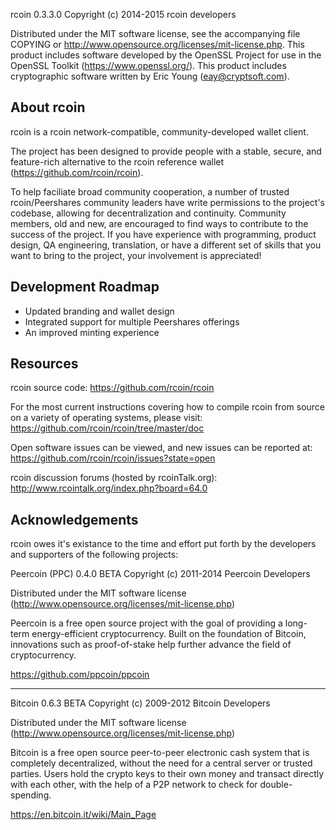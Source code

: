 rcoin 0.3.3.0
Copyright (c) 2014-2015 rcoin developers

Distributed under the MIT software license, see the accompanying
file COPYING or http://www.opensource.org/licenses/mit-license.php.
This product includes software developed by the OpenSSL Project for use in
the OpenSSL Toolkit (https://www.openssl.org/).  This product includes
cryptographic software written by Eric Young (eay@cryptsoft.com).


About rcoin
---------------
rcoin is a rcoin network-compatible, community-developed wallet client.

The project has been designed to provide people with a
stable, secure, and feature-rich alternative to the rcoin reference
wallet (https://github.com/rcoin/rcoin).

To help faciliate broad community cooperation, a number of trusted
rcoin/Peershares community leaders have write permissions to the project's
codebase, allowing for decentralization and continuity. Community members,
old and new, are encouraged to find ways to contribute to the success of
the project. If you have experience with programming, product design,
QA engineering, translation, or have a different set of skills that you want to
bring to the project, your involvement is appreciated!


Development Roadmap
-------------------
* Updated branding and wallet design
* Integrated support for multiple Peershares offerings
* An improved minting experience


Resources
---------
rcoin source code: https://github.com/rcoin/rcoin

For the most current instructions covering how to compile rcoin from
source on a variety of operating systems, please visit:
https://github.com/rcoin/rcoin/tree/master/doc

Open software issues can be viewed, and new issues can be reported at:
https://github.com/rcoin/rcoin/issues?state=open

rcoin discussion forums (hosted by rcoinTalk.org):
http://www.rcointalk.org/index.php?board=64.0



Acknowledgements
----------------
rcoin owes it's existance to the time and effort put forth by
the developers and supporters of the following projects:


Peercoin (PPC) 0.4.0 BETA
Copyright (c) 2011-2014 Peercoin Developers

Distributed under the MIT software license
(http://www.opensource.org/licenses/mit-license.php)

Peercoin is a free open source project with the goal of providing a
long-term energy-efficient cryptocurrency. Built on the foundation
of Bitcoin, innovations such as proof-of-stake help further advance
the field of cryptocurrency.

https://github.com/ppcoin/ppcoin


------------------
Bitcoin 0.6.3 BETA
Copyright (c) 2009-2012 Bitcoin Developers

Distributed under the MIT software license
(http://www.opensource.org/licenses/mit-license.php)

Bitcoin is a free open source peer-to-peer electronic cash system that is
completely decentralized, without the need for a central server or trusted
parties.  Users hold the crypto keys to their own money and transact directly
with each other, with the help of a P2P network to check for double-spending.

https://en.bitcoin.it/wiki/Main_Page
